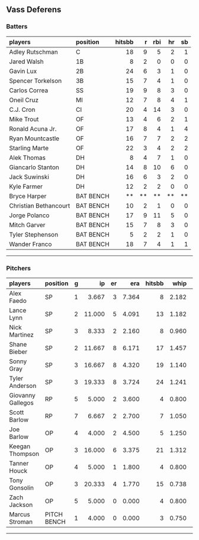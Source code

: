 ## Vass Deferens

### Batters

 
|players               |position  | hitsbb|  r| rbi| hr| sb| 
|:---------------------|:---------|------:|--:|---:|--:|--:| 
|Adley Rutschman       |C         |     18|  9|   5|  2|  1| 
|Jared Walsh           |1B        |      8|  2|   0|  0|  0| 
|Gavin Lux             |2B        |     24|  6|   3|  1|  0| 
|Spencer Torkelson     |3B        |     15|  7|   4|  1|  0| 
|Carlos Correa         |SS        |     19|  9|   8|  3|  0| 
|Oneil Cruz            |MI        |     12|  7|   8|  4|  1| 
|C.J. Cron             |CI        |     20|  4|  14|  3|  0| 
|Mike Trout            |OF        |     13|  4|   6|  2|  1| 
|Ronald Acuna Jr.      |OF        |     17|  8|   4|  1|  4| 
|Ryan Mountcastle      |OF        |     16|  7|   7|  2|  2| 
|Starling Marte        |OF        |     22|  3|   4|  2|  2| 
|Alek Thomas           |DH        |      8|  4|   7|  1|  0| 
|Giancarlo Stanton     |DH        |     14|  8|  10|  6|  0| 
|Jack Suwinski         |DH        |     16|  6|   3|  2|  0| 
|Kyle Farmer           |DH        |     12|  2|   2|  0|  0| 
|Bryce Harper          |BAT BENCH |     **| **|  **| **| **| 
|Christian Bethancourt |BAT BENCH |     10|  2|   1|  0|  0| 
|Jorge Polanco         |BAT BENCH |     17|  9|  11|  5|  0| 
|Mitch Garver          |BAT BENCH |     15|  7|   8|  3|  0| 
|Tyler Stephenson      |BAT BENCH |      5|  2|   2|  1|  0| 
|Wander Franco         |BAT BENCH |     18|  7|   4|  1|  1| 


* * *

### Pitchers

 
|players           |position    |  g|     ip| er|   era| hitsbb|  whip| so|  w| sv| 
|:-----------------|:-----------|--:|------:|--:|-----:|------:|-----:|--:|--:|--:| 
|Alex Faedo        |SP          |  1|  3.667|  3| 7.364|      8| 2.182|  3|  0|  0| 
|Lance Lynn        |SP          |  2| 11.000|  5| 4.091|     13| 1.182|  9|  0|  0| 
|Nick Martinez     |SP          |  3|  8.333|  2| 2.160|      8| 0.960|  5|  1|  2| 
|Shane Bieber      |SP          |  2| 11.667|  8| 6.171|     17| 1.457| 11|  0|  0| 
|Sonny Gray        |SP          |  3| 16.667|  8| 4.320|     19| 1.140|  8|  1|  0| 
|Tyler Anderson    |SP          |  3| 19.333|  8| 3.724|     24| 1.241| 12|  1|  0| 
|Giovanny Gallegos |RP          |  5|  5.000|  2| 3.600|      4| 0.800|  6|  0|  0| 
|Scott Barlow      |RP          |  7|  6.667|  2| 2.700|      7| 1.050|  7|  1|  4| 
|Joe Barlow        |OP          |  4|  4.000|  2| 4.500|      5| 1.250|  1|  0|  0| 
|Keegan Thompson   |OP          |  3| 16.000|  6| 3.375|     21| 1.312| 19|  0|  0| 
|Tanner Houck      |OP          |  4|  5.000|  1| 1.800|      4| 0.800|  7|  0|  0| 
|Tony Gonsolin     |OP          |  3| 20.333|  4| 1.770|     15| 0.738| 16|  2|  0| 
|Zach Jackson      |OP          |  5|  5.000|  0| 0.000|      4| 0.800|  6|  0|  0| 
|Marcus Stroman    |PITCH BENCH |  1|  4.000|  0| 0.000|      3| 0.750|  3|  0|  0| 


* * *


